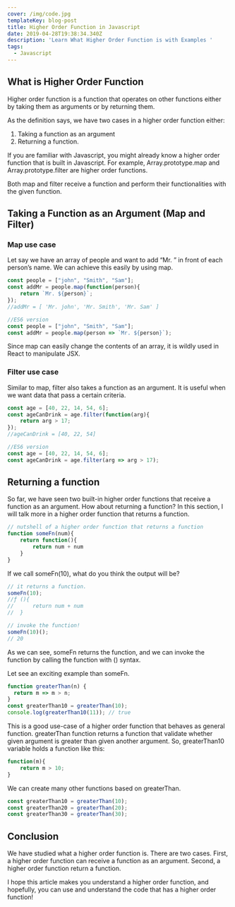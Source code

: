 ```yaml
---
cover: /img/code.jpg
templateKey: blog-post
title: Higher Order Function in Javascript
date: 2019-04-28T19:38:34.340Z
description: 'Learn What Higher Order Function is with Examples '
tags:
  - Javascript
---
```

## What is Higher Order Function
Higher order function is a function that operates on other functions either by taking them as arguments or by returning them.

As the definition says, we have two cases in a higher order function either:
1. Taking a function as an argument
2. Returning a function.

If you are familiar with Javascript, you might already know a higher order function that is built in Javascript. For example, Array.prototype.map and Array.prototype.filter are higher order functions.

Both map and filter receive a function and perform their functionalities with the given function.

## Taking a Function as an Argument (Map and Filter)
### Map use case
Let say we have an array of people and want to add “Mr. ” in front of each person’s name. We can achieve this easily by using map.

```javascript
const people = ["john", "Smith", "Sam"];
const addMr = people.map(function(person){
	return `Mr. ${person}`;
});
//addMr = [ 'Mr. john', 'Mr. Smith', 'Mr. Sam' ]
```

```javascript
//ES6 version
const people = ["john", "Smith", "Sam"];
const addMr = people.map(person => `Mr. ${person}`);
```

Since map can easily change the contents of an array, it is wildly used in React to manipulate JSX.

### Filter use case
Similar to map, filter also takes a function as an argument. It is useful when we want data that pass a certain criteria.
```javascript
const age = [40, 22, 14, 54, 6];
const ageCanDrink = age.filter(function(arg){
	return arg > 17;
});
//ageCanDrink = [40, 22, 54]
```

```javascript
//ES6 version
const age = [40, 22, 14, 54, 6];
const ageCanDrink = age.filter(arg => arg > 17);
```

## Returning a function
So far, we have seen two built-in higher order functions that receive a function as an argument. How about returning a function?  In this section, I will talk more in a higher order function that returns a function.
```javascript
// nutshell of a higher order function that returns a function
function someFn(num){
	return function(){
		return num + num
	}
}
```

If we call someFn(10), what do you think the output will be?
```javascript
// it returns a function.
someFn(10);
//ƒ (){
//		return num + num
//	}

// invoke the function!
someFn(10)();
// 20
```

As we can see, someFn returns  the function, and we can invoke the function by calling the function with () syntax.

Let see an exciting example than someFn.
```javascript
function greaterThan(n) {
  return m => m > n;
}
const greaterThan10 = greaterThan(10);
console.log(greaterThan10(11)); // true
```
This is a good use-case of a higher order function that behaves as general function.
greaterThan function returns a function that validate whether given argument is greater than given another argument.
So, greaterThan10 variable holds a function like this:
```javascript
function(m){
	return m > 10;
}
```
We can create many other functions based on greaterThan.
```javascript
const greaterThan10 = greaterThan(10);
const greaterThan20 = greaterThan(20);
const greaterThan30 = greaterThan(30);
```

## Conclusion
We have studied what a higher order function is. There are two cases. First, a higher order function can receive a function as an argument. Second, a higher order function return a function.

I hope this article makes you understand a higher order function, and hopefully, you can use and understand the code that has a higher order function!

